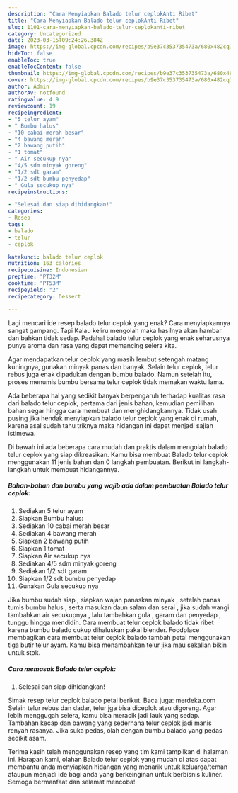 ```yaml
---
description: "Cara Menyiapkan Balado telur ceplokAnti Ribet"
title: "Cara Menyiapkan Balado telur ceplokAnti Ribet"
slug: 1101-cara-menyiapkan-balado-telur-ceplokanti-ribet
category: Uncategorized
date: 2023-03-15T09:24:26.384Z
image: https://img-global.cpcdn.com/recipes/b9e37c353735473a/680x482cq70/balado-telur-ceplok-foto-resep-utama.jpg
hideToc: false
enableToc: true
enableTocContent: false
thumbnail: https://img-global.cpcdn.com/recipes/b9e37c353735473a/680x482cq70/balado-telur-ceplok-foto-resep-utama.jpg
cover: https://img-global.cpcdn.com/recipes/b9e37c353735473a/680x482cq70/balado-telur-ceplok-foto-resep-utama.jpg
author: Admin
authorAv: notfound
ratingvalue: 4.9
reviewcount: 19
recipeingredient:
- "5 telur ayam"
- " Bumbu halus"
- "10 cabai merah besar"
- "4 bawang merah"
- "2 bawang putih"
- "1 tomat"
- " Air secukup nya"
- "4/5 sdm minyak goreng"
- "1/2 sdt garam"
- "1/2 sdt bumbu penyedap"
- " Gula secukup nya"
recipeinstructions:

- "Selesai dan siap dihidangkan!"
categories:
- Resep
tags:
- balado
- telur
- ceplok

katakunci: balado telur ceplok 
nutrition: 163 calories
recipecuisine: Indonesian
preptime: "PT32M"
cooktime: "PT53M"
recipeyield: "2"
recipecategory: Dessert

---
```



Lagi mencari ide resep balado telur ceplok yang enak? Cara menyiapkannya sangat gampang. Tapi Kalau keliru mengolah maka hasilnya akan hambar dan bahkan tidak sedap. Padahal balado telur ceplok yang enak seharusnya punya aroma dan rasa yang dapat memancing selera kita.


Agar mendapatkan telur ceplok yang masih lembut setengah matang kuningnya, gunakan minyak panas dan banyak. Selain telur ceplok, telur rebus juga enak dipadukan dengan bumbu balado. Namun setelah itu, proses menumis bumbu bersama telur ceplok tidak memakan waktu lama.

Ada beberapa hal yang sedikit banyak berpengaruh terhadap kualitas rasa dari balado telur ceplok, pertama dari jenis bahan, kemudian pemilihan bahan segar hingga cara membuat dan menghidangkannya. Tidak usah pusing jika hendak menyiapkan balado telur ceplok yang enak di rumah, karena asal sudah tahu triknya maka hidangan ini dapat menjadi sajian istimewa.


Di bawah ini ada beberapa cara mudah dan praktis dalam mengolah balado telur ceplok yang siap dikreasikan. Kamu bisa membuat Balado telur ceplok menggunakan 11 jenis bahan dan 0 langkah pembuatan. Berikut ini langkah-langkah untuk membuat hidangannya.

<!--inarticleads1-->

##### Bahan-bahan dan bumbu yang wajib ada dalam pembuatan Balado telur ceplok:

1. Sediakan 5 telur ayam
1. Siapkan  Bumbu halus:
1. Sediakan 10 cabai merah besar
1. Sediakan 4 bawang merah
1. Siapkan 2 bawang putih
1. Siapkan 1 tomat
1. Siapkan  Air secukup nya
1. Sediakan 4/5 sdm minyak goreng
1. Sediakan 1/2 sdt garam
1. Siapkan 1/2 sdt bumbu penyedap
1. Gunakan  Gula secukup nya


Jika bumbu sudah siap , siapkan wajan panaskan minyak , setelah panas tumis bumbu halus , serta masukan daun salam dan serai , jika sudah wangi tambahkan air secukupnya , lalu tambahkan gula , garam dan penyedap , tunggu hingga mendidih. Cara membuat telur ceplok balado tidak ribet karena bumbu balado cukup dihaluskan pakai blender. Foodplace membagikan cara membuat telur ceplok balado tambah petai menggunakan tiga butir telur ayam. Kamu bisa menambahkan telur jika mau sekalian bikin untuk stok. 

<!--inarticleads2-->

##### Cara memasak Balado telur ceplok:


1. Selesai dan siap dihidangkan!

Simak resep telur ceplok balado petai berikut. Baca juga: merdeka.com Selain telur rebus dan dadar, telur jga bisa diceplok atau digoreng. Agar lebih menggugah selera, kamu bisa meracik jadi lauk yang sedap. Tambahan kecap dan bawang yang sederhana telur ceplok jadi manis renyah rasanya. Jika suka pedas, olah dengan bumbu balado yang pedas sedikit asam. 

Terima kasih telah menggunakan resep yang tim kami tampilkan di halaman ini. Harapan kami, olahan Balado telur ceplok yang mudah di atas dapat membantu anda menyiapkan hidangan yang menarik untuk keluarga/teman ataupun menjadi ide bagi anda yang berkeinginan untuk berbisnis kuliner. Semoga bermanfaat dan selamat mencoba!
